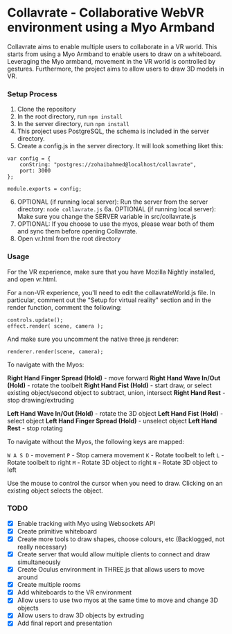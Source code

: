 # Collavrate - Collaborative WebVR environment using a Myo Armband

Collavrate aims to enable multiple users to collaborate in a VR world. This starts from using a Myo Armband to enable users to draw on a whiteboard. Leveraging the Myo armband, movement in the VR world is controlled by gestures. Furthermore, the project aims to allow users to draw 3D models in VR.

### Setup Process

1. Clone the repository
2. In the root directory, run `npm install`
3. In the server directory, run `npm install`
4. This project uses PostgreSQL, the schema is included in the server directory.
5. Create a config.js in the server directory. It will look something liket this:

```
var config = {
	conString: "postgres://zohaibahmed@localhost/collavrate",
	port: 3000
};

module.exports = config;
```

6. OPTIONAL (if running local server): Run the server from the server directory: `node collavrate.js`
6a. OPTIONAL (if running local server): Make sure you change the SERVER variable in src/collavrate.js
7. OPTIONAL: If you choose to use the myos, please wear both of them and sync them before opening Collavrate.
8. Open vr.html from the root directory

### Usage

For the VR experience, make sure that you have Mozilla Nightly installed, and open vr.html.

For a non-VR experience, you'll need to edit the collavrateWorld.js file. In particular, comment out the "Setup for virtual reality" section and in the render function, comment the following:

```
controls.update();
effect.render( scene, camera );
```

And make sure you uncomment the native three.js renderer:

```
renderer.render(scene, camera);
```

To navigate with the Myos:

**Right Hand Finger Spread (Hold)** - move forward
**Right Hand Wave In/Out (Hold)** - rotate the toolbelt
**Right Hand Fist (Hold)** - start draw, or select existing object/second object to subtract, union, intersect
**Right Hand Rest** - stop drawing/extruding

**Left Hand Wave In/Out (Hold)** - rotate the 3D object
**Left Hand Fist (Hold)** - select object
**Left Hand Finger Spread (Hold)** - unselect object
**Left Hand Rest** - stop rotating


To navigate without the Myos, the following keys are mapped:

`W A S D` - movement
`P` - Stop camera movement
`K` - Rotate toolbelt to left
`L` - Rotate toolbelt to right
`M` - Rotate 3D object to right
`N` - Rotate 3D object to left

Use the mouse to control the cursor when you need to draw. Clicking on an existing object selects the object.

### TODO

- [x] Enable tracking with Myo using Websockets API
- [x] Create primitive whiteboard
- [x] Create more tools to draw shapes, choose colours, etc (Backlogged, not really necessary)
- [x] Create server that would allow multiple clients to connect and draw simultaneously
- [x] Create Oculus environment in THREE.js that allows users to move around
- [x] Create multiple rooms
- [x] Add whiteboards to the VR environment
- [x] Allow users to use two myos at the same time to move and change 3D objects
- [x] Allow users to draw 3D objects by extruding  
- [x] Add final report and presentation